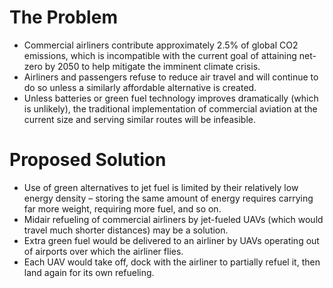 # The Problem
- Commercial airliners contribute approximately 2.5\% of global CO2 emissions, which is incompatible with the current goal of attaining net-zero by 2050 to help mitigate the imminent climate crisis.
- Airliners and passengers refuse to reduce air travel and will continue to do so unless a similarly affordable alternative is created.
- Unless batteries or green fuel technology improves dramatically (which is unlikely), the traditional implementation of commercial aviation at the current size and serving similar routes will be infeasible.

# Proposed Solution
- Use of green alternatives to jet fuel is limited by their relatively low energy density – storing the same amount of energy requires carrying far more weight, requiring more fuel, and so on.
- Midair refueling of commercial airliners by jet-fueled UAVs (which would travel much shorter distances) may be a solution.
- Extra green fuel would be delivered to an airliner by UAVs operating out of airports over which the airliner flies.
- Each UAV would take off, dock with the airliner to partially refuel it, then land again for its own refueling.
